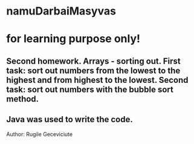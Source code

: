 # namuDarbaiMasyvas

# for learning purpose only!
Second homework. Arrays - sorting out. 
First task: sort out numbers from the lowest to the highest and from highest to the lowest. 
Second task: sort out numbers with the bubble sort method. 
---------------------
Java was used to write the code.
---------------------
Author: 
Rugile Geceviciute


